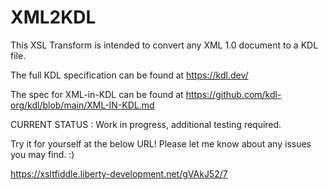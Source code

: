 # XML2KDL
This XSL Transform is intended to convert any XML 1.0 document to a KDL file.

The full KDL specification can be found at https://kdl.dev/

The spec for XML-in-KDL can be found at https://github.com/kdl-org/kdl/blob/main/XML-IN-KDL.md

CURRENT STATUS : Work in progress, additional testing required.

Try it for yourself at the below URL! Please let me know about any issues you may find. :)

https://xsltfiddle.liberty-development.net/gVAkJ52/7